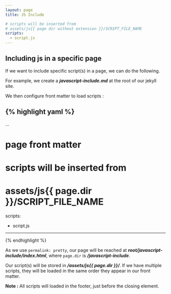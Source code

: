 ```yaml
---
layout: page
title: JS Include

# scripts will be inserted from
# assets/js{{ page dir without extension }}/SCRIPT_FILE_NAME
scripts:
  - script.js
---
```


<div id="js">

## Including js in a specific page

If we want to include specific script(s) in a page, we can do the following.

For example, we create a ***javascript-include.md*** at the root of our jekyll site.

We then configure front matter to load scripts :

{% highlight yaml %}
---
...
# page front matter
# scripts will be inserted from
# assets/js{{ page.dir }}/SCRIPT_FILE_NAME
scripts:
 - script.js
---
{% endhighlight %}

As we use `permalink: pretty`, our page will be reached at ***root/javascript-include/index.html***, where `page.dir` is ***/javascript-include***.

Our script(s) will be stored in ***/assets/js{{ page.dir }}/***. If we have multiple scripts, they will be loaded in the same order they appear in our front matter.

**Note :** All scripts will loaded in the footer, just before the closing <code></body></code> element.

</div>
